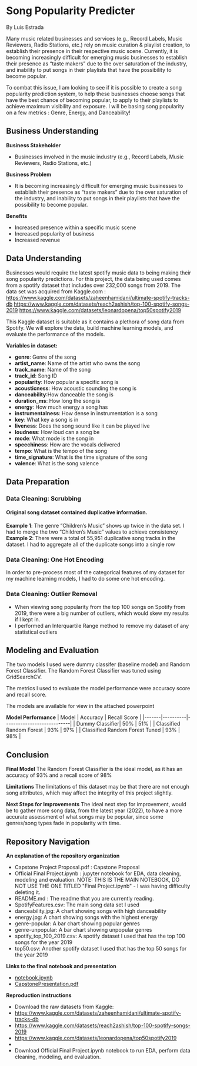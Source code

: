 # Song Popularity Predicter
By Luis Estrada

Many music related businesses and services (e.g., Record Labels, Music Reviewers, Radio Stations, etc.) rely on music curation & playlist creation, to establish their presence in their respective music scene. Currently, it is becoming increasingly difficult for emerging music businesses to establish their presence as “taste makers” due to the over saturation of the industry, and inability to put songs in their playlists that have the possibility to become popular. 

To combat this issue,  I am looking to see if it is possible to create a song popularity prediction system, to help these businesses choose songs that have the best chance of becoming popular, to apply to their playlists to achieve maximum visibility and exposure. I will be basing song popularity on a few metrics : Genre, Energy, and Danceability!


## Business Understanding

**Business Stakeholder**
- Businesses involved in the music industry (e.g., Record Labels, Music Reviewers, Radio Stations, etc.)

**Business Problem**
- It is becoming increasingly difficult for emerging music businesses to establish their presence as “taste makers” due to the over saturation of the industry, and inability to put songs in their playlists that have the possibility to become popular.

**Benefits**
- Increased presence within a specific music scene
- Increased popularity of business
- Increased revenue

## Data Understanding
Businesses would require the latest spotify music data to being making their song popularity predictions. 
For this project, the data being used comes from a spotify dataset that includes over 232,000 songs from 2019. 
The data set was acquired from Kaggle.com : 
https://www.kaggle.com/datasets/zaheenhamidani/ultimate-spotify-tracks-db
https://www.kaggle.com/datasets/reach2ashish/top-100-spotify-songs-2019
https://www.kaggle.com/datasets/leonardopena/top50spotify2019

This Kaggle dataset is suitable as it contains a plethora of song data from Spotify. We will explore the data, build machine learning models, and evaluate the performance of the models. 

**Variables in dataset:**

- **genre**: Genre of the song
- **artist_name**: Name of the artist who owns the song
- **track_name**: Name of the song
- **track_id**: Song ID
- **popularity**: How popular a specific song is
- **acousticness**: How acoustic sounding the song is
- **danceability**:How danceable the song is
- **duration_ms**: How long the song is
- **energy**: How much energy a song has
- **instrumentalness**: How dense in instrumentation is a song
- **key**: What key a song is in
- **liveness**: Does the song sound like it can be played live
- **loudness**: How loud can a song be
- **mode**: What mode is the song in
- **speechiness**: How are the vocals delivered
- **tempo**: What is the tempo of the song
- **time_signature**: What is the time signature of the song
- **valence**: What is the song valence

## Data Preparation
### Data Cleaning: Scrubbing
#### Original song dataset contained duplicative information.
**Example 1**: The genre “Children’s Music” shows up twice in the data set. I had to merge the two “Children’s Music” values to achieve consistency
**Example 2**: There were a total of 55,951 duplicative song tracks in the dataset. I had to aggregate all of the duplicate songs into a single row
### Data Cleaning: One Hot Encoding
In order to pre-process most of the categorical features of my dataset for my machine learning models, I had to do some one hot encoding.
### Data Cleaning: Outlier Removal
- When viewing song popularity from the top 100 songs on Spotify from 2019, there were a big number of outliers, which would skew my results if I kept in.
- I performed an Interquartile Range method to remove my dataset of any statistical outliers

## Modeling and Evaluation

The two models I used were dummy classifer (baseline model) and Random Forest Classifier. 
The Random Forest Classifier was tuned using GridSearchCV.

The metrics I used to evaluate the model performance were accuracy score and recall score.

The models are available for view in the attached powerpoint

**Model Performance**
| Model | Accuracy | Recall Score |
|-------|----------|----------------------------|
| Dummy Classifier| 50% | 51% |
| Classified Random Forest | 93% | 97% |
| Classified Random Forest Tuned | 93% | 98% |

## Conclusion

**Final Model**
The Random Forest Classifier is the ideal model, as it has an accuracy of 93% and a recall score of 98%

**Limitations**
The limitations of this dataset may be that there are not enough song attributes, which may affect the integrity of this project slightly.

**Next Steps for Improvements**
The ideal next step for improvement, would be to gather more song data, from the latest year (2022), to have a more accurate assessment of what songs may be popular, since some genres/song types fade in popularity with time.

## Repository Navigation

**An explanation of the repository organization**
- Capstone Project Proposal.pdf : Capstone Proposal
- Official Final Project.ipynb : jupyter notebook for EDA, data cleaning, modeling and evaluation. NOTE: THIS IS THE MAIN NOTEBOOK, DO NOT USE THE ONE TITLED "Final Project.ipynb" - I was having difficulty deleting it.
- README.md : The readme that you are currently reading.
- SpotifyFeatures.csv: The main song data set I used
- danceability.jpg: A chart showing songs with high danceability
- energy.jpg: A chart showing songs with the highest energy
- genre-popular: A bar chart showing popular genres
- genre-unpopular: A bar chart showing unpopular genres
- spotify_top_100_2019.csv: A spotify dataset I used that has the top 100 songs for the year 2019
- top50.csv: Another spotify dataset I used that has the top 50 songs for the year 2019

**Links to the final notebook and presentation**
- [notebook.ipynb](.//notebook.ipynb)
- [CapstonePresentation.pdf](.//CapstonePresentation.pdf)

**Reproduction instructions**
- Download the raw datasets from Kaggle:
- https://www.kaggle.com/datasets/zaheenhamidani/ultimate-spotify-tracks-db
- https://www.kaggle.com/datasets/reach2ashish/top-100-spotify-songs-2019
- https://www.kaggle.com/datasets/leonardopena/top50spotify2019
- 
- Download Official Final Project.ipynb notebook to run EDA, perform data cleaning, modeling, and evaluation.


